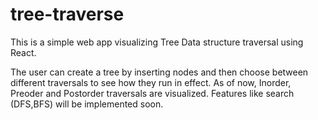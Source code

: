 # tree-traverse

This is a simple web app visualizing Tree Data structure traversal using React.

The user can create a tree by inserting nodes and then choose between different traversals to see how they run in effect.
As of now, Inorder, Preoder and Postorder traversals are visualized. Features like search (DFS,BFS) will be implemented soon.
